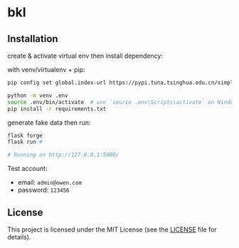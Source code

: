 # bkl

## Installation

create & activate virtual env then install dependency:

with venv/virtualenv + pip:

```sh
pip config set global.index-url https://pypi.tuna.tsinghua.edu.cn/simple

python -m venv .env
source .env/bin/activate  # use `source .env\Scripts\activate` on Windows
pip install -r requirements.txt
```

generate fake data then run:

```sh
flask forge
flask run #

# Running on http://127.0.0.1:5000/
```

Test account:

* email: `admin@owen.com`
* password: `123456`

## License

This project is licensed under the MIT License (see the
[LICENSE](LICENSE) file for details).
